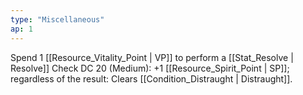 ```yaml
---
type: "Miscellaneous"
ap: 1
---
```


Spend 1 [[Resource_Vitality_Point | VP]] to perform a [[Stat_Resolve | Resolve]] Check DC 20 (Medium): +1 [[Resource_Spirit_Point | SP]]; regardless of the result: Clears [[Condition_Distraught | Distraught]].
